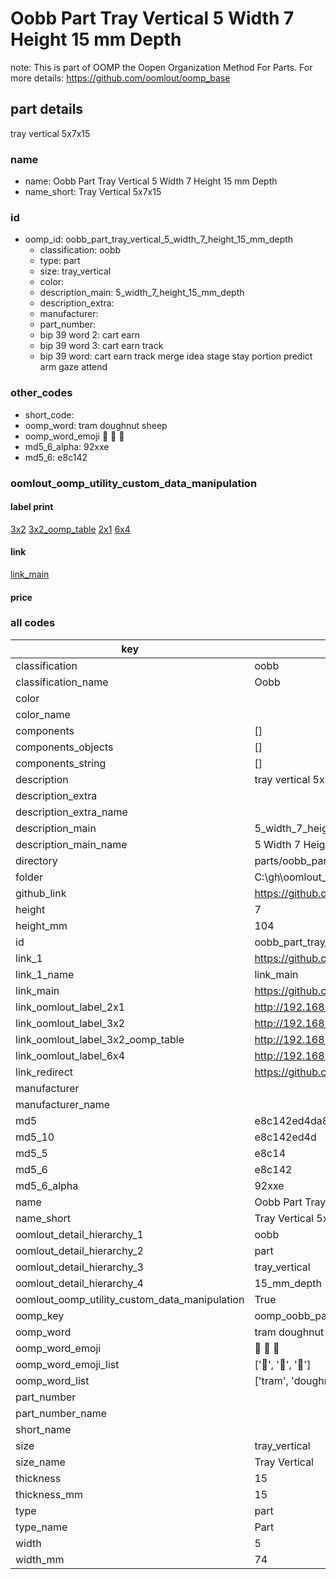 # Oobb Part Tray Vertical 5 Width 7 Height 15 mm Depth  

note: This is part of OOMP the Oopen Organization Method For Parts. For more details: https://github.com/oomlout/oomp_base

##  part details
  



tray vertical 5x7x15



### name
* name: Oobb Part Tray Vertical 5 Width 7 Height 15 mm Depth
* name_short: Tray Vertical 5x7x15 
### id
* oomp_id: oobb_part_tray_vertical_5_width_7_height_15_mm_depth
  * classification: oobb
  * type: part
  * size: tray_vertical
  * color: 
  * description_main: 5_width_7_height_15_mm_depth
  * description_extra: 
  * manufacturer: 
  * part_number: 
  * bip 39 word 2: cart earn
  * bip 39 word 3: cart earn track
  * bip 39 word: cart earn track merge idea stage stay portion predict arm gaze attend

### other_codes
* short_code: 
* oomp_word: tram doughnut sheep
* oomp_word_emoji :tram: :doughnut: :sheep:
* md5_6_alpha: 92xxe
* md5_6: e8c142






### oomlout_oomp_utility_custom_data_manipulation
#### label print
[3x2](http://192.168.1.245:1112/?label=oomp%2092xxe)
[3x2_oomp_table](http://192.168.1.108:1112/?label=oomp%2092xxe)
[2x1](http://192.168.1.242:1112/?label=oomp%2092xxe)
[6x4](http://192.168.1.55:1112/?label=oomp%2092xxe)    

#### link

[link_main](https://github.com/oomlout/oomlout_oobb_version_4_generated_parts/tree/main/navigation_oomp/oobb/part/tray_vertical/5_width_7_height_15_mm_depth/part)                              

#### price







### all codes 
| key | value |  
| --- | --- |  
| classification | oobb |  
| classification_name | Oobb |  
| color |  |  
| color_name |  |  
| components | [] |  
| components_objects | [] |  
| components_string | [] |  
| description | tray vertical 5x7x15 |  
| description_extra |  |  
| description_extra_name |  |  
| description_main | 5_width_7_height_15_mm_depth |  
| description_main_name | 5 Width 7 Height 15 mm Depth |  
| directory | parts/oobb_part_tray_vertical_5_width_7_height_15_mm_depth |  
| folder | C:\gh\oomlout_oobb_version_4_generated_parts\parts\oobb_part_tray_vertical_5_width_7_height_15_mm_depth |  
| github_link | https://github.com/oomlout/oomlout_oomp_part_src/tree/main/parts/oobb_part_tray_vertical_5_width_7_height_15_mm_depth |  
| height | 7 |  
| height_mm | 104 |  
| id | oobb_part_tray_vertical_5_width_7_height_15_mm_depth |  
| link_1 | https://github.com/oomlout/oomlout_oobb_version_4_generated_parts/tree/main/navigation_oomp/oobb/part/tray_vertical/5_width_7_height_15_mm_depth/part |  
| link_1_name | link_main |  
| link_main | https://github.com/oomlout/oomlout_oobb_version_4_generated_parts/tree/main/navigation_oomp/oobb/part/tray_vertical/5_width_7_height_15_mm_depth/part |  
| link_oomlout_label_2x1 | http://192.168.1.242:1112/?label=oomp%2092xxe |  
| link_oomlout_label_3x2 | http://192.168.1.245:1112/?label=oomp%2092xxe |  
| link_oomlout_label_3x2_oomp_table | http://192.168.1.108:1112/?label=oomp%2092xxe |  
| link_oomlout_label_6x4 | http://192.168.1.55:1112/?label=oomp%2092xxe |  
| link_redirect | https://github.com/oomlout/oomlout_oobb_version_4_generated_parts/tree/main/parts/oobb_tray_vertical_05_07_15 |  
| manufacturer |  |  
| manufacturer_name |  |  
| md5 | e8c142ed4da85a9f50b838b7cd115118 |  
| md5_10 | e8c142ed4d |  
| md5_5 | e8c14 |  
| md5_6 | e8c142 |  
| md5_6_alpha | 92xxe |  
| name | Oobb Part Tray Vertical 5 Width 7 Height 15 mm Depth |  
| name_short | Tray Vertical 5x7x15  |  
| oomlout_detail_hierarchy_1 | oobb |  
| oomlout_detail_hierarchy_2 | part |  
| oomlout_detail_hierarchy_3 | tray_vertical |  
| oomlout_detail_hierarchy_4 | 15_mm_depth |  
| oomlout_oomp_utility_custom_data_manipulation | True |  
| oomp_key | oomp_oobb_part_tray_vertical_5_width_7_height_15_mm_depth |  
| oomp_word | tram doughnut sheep |  
| oomp_word_emoji | :tram: :doughnut: :sheep: |  
| oomp_word_emoji_list | [':tram:', ':doughnut:', ':sheep:'] |  
| oomp_word_list | ['tram', 'doughnut', 'sheep'] |  
| part_number |  |  
| part_number_name |  |  
| short_name |  |  
| size | tray_vertical |  
| size_name | Tray Vertical |  
| thickness | 15 |  
| thickness_mm | 15 |  
| type | part |  
| type_name | Part |  
| width | 5 |  
| width_mm | 74 |  

